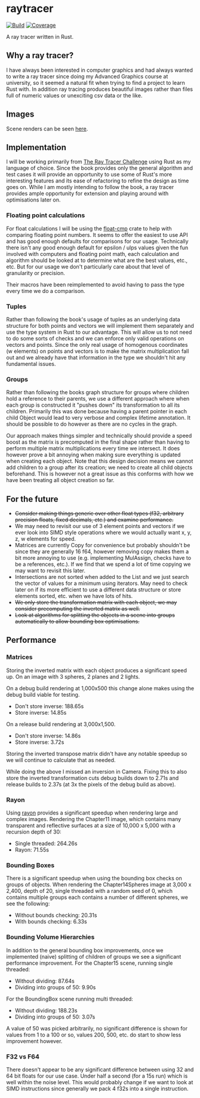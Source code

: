 # raytracer

[![Build](https://github.com/mpycroft/raytracer/actions/workflows/rust.yaml/badge.svg)](https://github.com/mpycroft/raytracer/actions)
[![Coverage](https://codecov.io/gh/mpycroft/raytracer/graph/badge.svg)](<https://codecov.io/gh/mpycroft/raytracer>)

A ray tracer written in Rust.

## Why a ray tracer?

I have always been interested in computer graphics and had always wanted to
write a ray tracer since doing my Advanced Graphics course at university, so it
seemed a natural fit when trying to find a project to learn Rust with. In
addition ray tracing produces beautiful images rather than files full of numeric
values or unexciting csv data or the like.

## Images

Scene renders can be seen [here](images/README.md).

## Implementation

I will be working primarily from [The Ray Tracer
Challenge](http://raytracerchallenge.com) using Rust as my language of choice.
Since the book provides only the general algorithm and test cases it will
provide an opportunity to use some of Rust's more interesting features and its
ease of refactoring to refine the design as time goes on. While I am mostly
intending to follow the book, a ray tracer provides ample opportunity for
extension and playing around with optimisations later on.

### Floating point calculations

For float calculations I will be using the
[float-cmp](https://crates.io/crates/float-cmp) crate to help with comparing
floating point numbers. It seems to offer the easiest to use API and has good
enough defaults for comparisons for our usage. Technically there isn't any good
enough default for epsilon / ulps values given the fun involved with computers
and floating point math, each calculation and algorithm should be looked at to
determine what are the best values, etc., etc. But for our usage we don't
particularly care about that level of granularity or precision.

Their macros have been reimplemented to avoid having to pass the type every time
we do a comparison.

### Tuples

Rather than following the book's usage of tuples as an underlying data structure
for both points and vectors we will implement them separately and use the type
system in Rust to our advantage. This will allow us to not need to do some sorts
of checks and we can enforce only valid operations on vectors and points. Since
the only real usage of homogenous coordinates (w elements) on points and vectors
is to make the matrix multiplication fall out and we already have that
information in the type we shouldn't hit any fundamental issues.

### Groups

Rather than following the books graph structure for groups where children hold a
reference to their parents, we use a different approach where when each group is
constructed it "pushes down" its transformation to all its children. Primarily
this was done because having a parent pointer in each child Object would lead to
very verbose and complex lifetime annotation. It should be possible to do
however as there are no cycles in the graph.

Our approach makes things simpler and technically should provide a speed boost
as the matrix is precomputed in the final shape rather than having to perform
multiple matrix multiplications every time we intersect. It does however prove a
bit annoying when making sure everything is updated when creating each object.
Note that this design decision means we cannot add children to a group after its
creation; we need to create all child objects beforehand. This is however not a
great issue as this conforms with how we have been treating all object creation
so far.

## For the future

* ~~Consider making things generic over other float types (f32, arbitrary precision
  floats, fixed decimals, etc.) and examine performance.~~
* We may need to revisit our use of 3 element points and vectors if we ever look
  into SIMD style operations where we would actually want x, y, z, w elements
  for speed.
* Matrices are currently Copy for convenience but probably shouldn't be since
  they are generally 16 f64, however removing copy makes them a bit more
  annoying to use (e.g. implementing MulAssign, checks have to be a references,
  etc.). If we find that we spend a lot of time copying we may want to revisit
  this later.
* Intersections are not sorted when added to the List and we just search the
  vector of values for a minimum using iterators. May need to check later on if
  its more efficient to use a different data structure or store elements sorted,
  etc. when we have lots of hits.
* ~~We only store the transformation matrix with each object, we may consider
  precomputing the inverted matrix as well.~~
* ~~Look at algorithms for splitting the objects in a scene into groups
  automatically to allow bounding box optimisations.~~

## Performance

### Matrices

Storing the inverted matrix with each object produces a significant speed up. On
an image with 3 spheres, 2 planes and 2 lights.

On a debug build rendering at 1,000x500 this change alone makes using the debug
build viable for testing.

* Don't store inverse: 188.65s
* Store inverse: 14.85s

On a release build rendering at 3,000x1,500.

* Don't store inverse: 14.86s
* Store inverse: 3.72s

Storing the inverted transpose matrix didn't have any notable speedup so we will
continue to calculate that as needed.

While doing the above I missed an inversion in Camera. Fixing this to also store
the inverted transformation cuts debug builds down to 2.71s and release builds
to 2.37s (at 3x the pixels of the debug build as above).

### Rayon

Using [rayon](https://crates.io/crates/rayon) provides a significant speedup
when rendering large and complex images. Rendering the Chapter11 image, which
contains many transparent and reflective surfaces at a size of 10,000 x 5,000
with a recursion depth of 30:

* Single threaded: 264.26s
* Rayon: 71.55s

### Bounding Boxes

There is a significant speedup when using the bounding box checks on groups of
objects. When rendering the Chapter14Spheres image at 3,000 x 2,400, depth of
20, single threaded with a random seed of 0, which contains multiple groups each
contains a number of different spheres, we see the following:

* Without bounds checking: 20.31s
* With bounds checking: 6.33s

### Bounding Volume Hierarchies

In addition to the general bounding box improvements, once we implemented
(naive) splitting of children of groups we see a significant performance
improvement. For the Chapter15 scene, running single threaded:

* Without dividing: 87.64s
* Dividing into groups of 50: 9.90s

For the BoundingBox scene running multi threaded:

* Without dividing: 188.23s
* Dividing into groups of 50: 3.07s

A value of 50 was picked arbitrarily, no significant difference is shown for
values from 1 to a 100 or so, values 200, 500, etc. do start to show less
improvement however.

### F32 vs F64

There doesn't appear to be any significant difference between using 32 and 64
bit floats for our use case. Under half a second (for a 15s run) which is well
within the noise level. This would probably change if we want to look at SIMD
instructions since generally we pack 4 f32s into a single instruction.
